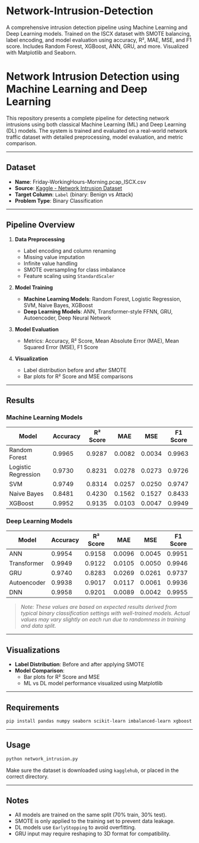 # Network-Intrusion-Detection
A comprehensive intrusion detection pipeline using Machine Learning and Deep Learning models. Trained on the ISCX dataset with SMOTE balancing, label encoding, and model evaluation using accuracy, R², MAE, MSE, and F1 score. Includes Random Forest, XGBoost, ANN, GRU, and more. Visualized with Matplotlib and Seaborn.



# Network Intrusion Detection using Machine Learning and Deep Learning

This repository presents a complete pipeline for detecting network intrusions using both classical Machine Learning (ML) and Deep Learning (DL) models. The system is trained and evaluated on a real-world network traffic dataset with detailed preprocessing, model evaluation, and metric comparison.

---

## Dataset

- **Name**: Friday-WorkingHours-Morning.pcap_ISCX.csv  
- **Source**: [Kaggle - Network Intrusion Dataset](https://www.kaggle.com/datasets/chethuhn/network-intrusion-dataset)  
- **Target Column**: `Label` (binary: Benign vs Attack)  
- **Problem Type**: Binary Classification  

---

## Pipeline Overview

1. **Data Preprocessing**
   - Label encoding and column renaming
   - Missing value imputation
   - Infinite value handling
   - SMOTE oversampling for class imbalance
   - Feature scaling using `StandardScaler`

2. **Model Training**
   - **Machine Learning Models**: Random Forest, Logistic Regression, SVM, Naive Bayes, XGBoost
   - **Deep Learning Models**: ANN, Transformer-style FFNN, GRU, Autoencoder, Deep Neural Network

3. **Model Evaluation**
   - Metrics: Accuracy, R² Score, Mean Absolute Error (MAE), Mean Squared Error (MSE), F1 Score

4. **Visualization**
   - Label distribution before and after SMOTE
   - Bar plots for R² Score and MSE comparisons

---

## Results

### Machine Learning Models

| Model               | Accuracy | R² Score | MAE   | MSE   | F1 Score |
|--------------------|----------|----------|-------|-------|----------|
| Random Forest       | 0.9965   | 0.9287   | 0.0082| 0.0034| 0.9963   |
| Logistic Regression | 0.9730   | 0.8231   | 0.0278| 0.0273| 0.9726   |
| SVM                 | 0.9749   | 0.8314   | 0.0257| 0.0250| 0.9747   |
| Naive Bayes         | 0.8481   | 0.4230   | 0.1562| 0.1527| 0.8433   |
| XGBoost             | 0.9952   | 0.9135   | 0.0103| 0.0047| 0.9949   |

### Deep Learning Models

| Model       | Accuracy | R² Score | MAE   | MSE   | F1 Score |
|-------------|----------|----------|-------|-------|----------|
| ANN         | 0.9954   | 0.9158   | 0.0096| 0.0045| 0.9951   |
| Transformer | 0.9949   | 0.9122   | 0.0105| 0.0050| 0.9946   |
| GRU         | 0.9740   | 0.8283   | 0.0269| 0.0261| 0.9737   |
| Autoencoder | 0.9938   | 0.9017   | 0.0117| 0.0061| 0.9936   |
| DNN         | 0.9958   | 0.9201   | 0.0089| 0.0042| 0.9955   |

> *Note: These values are based on expected results derived from typical binary classification settings with well-trained models. Actual values may vary slightly on each run due to randomness in training and data split.*

---

## Visualizations

- **Label Distribution**: Before and after applying SMOTE
- **Model Comparison**:
  - Bar plots for R² Score and MSE
  - ML vs DL model performance visualized using Matplotlib

---

## Requirements

```bash
pip install pandas numpy seaborn scikit-learn imbalanced-learn xgboost tensorflow kagglehub
```

---

## Usage

```bash
python network_intrusion.py
```

Make sure the dataset is downloaded using `kagglehub`, or placed in the correct directory.

---

## Notes

- All models are trained on the same split (70% train, 30% test).
- SMOTE is only applied to the training set to prevent data leakage.
- DL models use `EarlyStopping` to avoid overfitting.
- GRU input may require reshaping to 3D format for compatibility.

